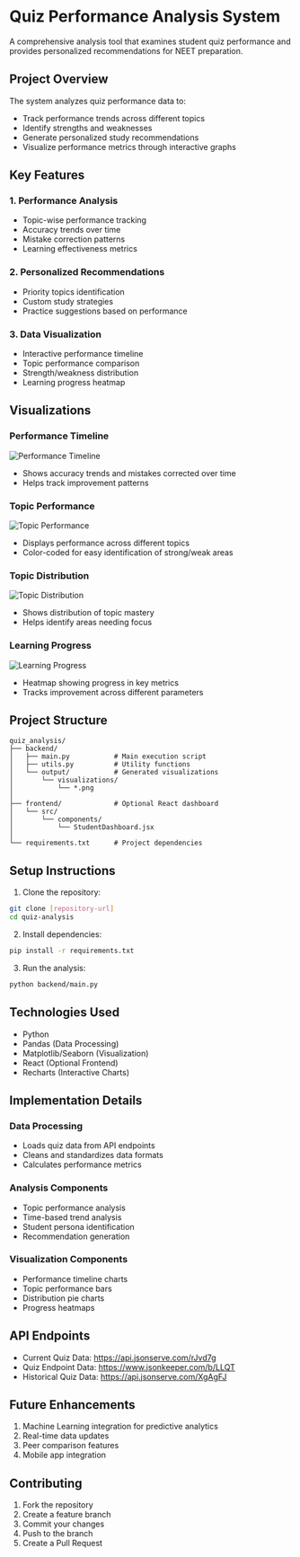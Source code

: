 # Quiz Performance Analysis System

A comprehensive analysis tool that examines student quiz performance and provides personalized recommendations for NEET preparation.

## Project Overview

The system analyzes quiz performance data to:
- Track performance trends across different topics
- Identify strengths and weaknesses
- Generate personalized study recommendations
- Visualize performance metrics through interactive graphs

## Key Features

### 1. Performance Analysis
- Topic-wise performance tracking
- Accuracy trends over time
- Mistake correction patterns
- Learning effectiveness metrics

### 2. Personalized Recommendations
- Priority topics identification
- Custom study strategies
- Practice suggestions based on performance

### 3. Data Visualization
- Interactive performance timeline
- Topic performance comparison
- Strength/weakness distribution
- Learning progress heatmap

## Visualizations

### Performance Timeline
![Performance Timeline](output/visualizations/performance_timeline.png)
- Shows accuracy trends and mistakes corrected over time
- Helps track improvement patterns

### Topic Performance
![Topic Performance](output/visualizations/topic_performance.png)
- Displays performance across different topics
- Color-coded for easy identification of strong/weak areas

### Topic Distribution
![Topic Distribution](output/visualizations/topic_distribution.png)
- Shows distribution of topic mastery
- Helps identify areas needing focus

### Learning Progress
![Learning Progress](output/visualizations/learning_progress.png)
- Heatmap showing progress in key metrics
- Tracks improvement across different parameters

## Project Structure
```
quiz_analysis/
├── backend/
│   ├── main.py           # Main execution script
│   ├── utils.py          # Utility functions
│   └── output/           # Generated visualizations
│       └── visualizations/
│           └── *.png
│
├── frontend/             # Optional React dashboard
│   └── src/
│       └── components/
│           └── StudentDashboard.jsx
│
└── requirements.txt      # Project dependencies
```

## Setup Instructions

1. Clone the repository:
```bash
git clone [repository-url]
cd quiz-analysis
```

2. Install dependencies:
```bash
pip install -r requirements.txt
```

3. Run the analysis:
```bash
python backend/main.py
```

## Technologies Used
- Python
- Pandas (Data Processing)
- Matplotlib/Seaborn (Visualization)
- React (Optional Frontend)
- Recharts (Interactive Charts)

## Implementation Details

### Data Processing
- Loads quiz data from API endpoints
- Cleans and standardizes data formats
- Calculates performance metrics

### Analysis Components
- Topic performance analysis
- Time-based trend analysis
- Student persona identification
- Recommendation generation

### Visualization Components
- Performance timeline charts
- Topic performance bars
- Distribution pie charts
- Progress heatmaps

## API Endpoints
- Current Quiz Data: https://api.jsonserve.com/rJvd7g
- Quiz Endpoint Data: https://www.jsonkeeper.com/b/LLQT
- Historical Quiz Data: https://api.jsonserve.com/XgAgFJ

## Future Enhancements
1. Machine Learning integration for predictive analytics
2. Real-time data updates
3. Peer comparison features
4. Mobile app integration

## Contributing
1. Fork the repository
2. Create a feature branch
3. Commit your changes
4. Push to the branch
5. Create a Pull Request
